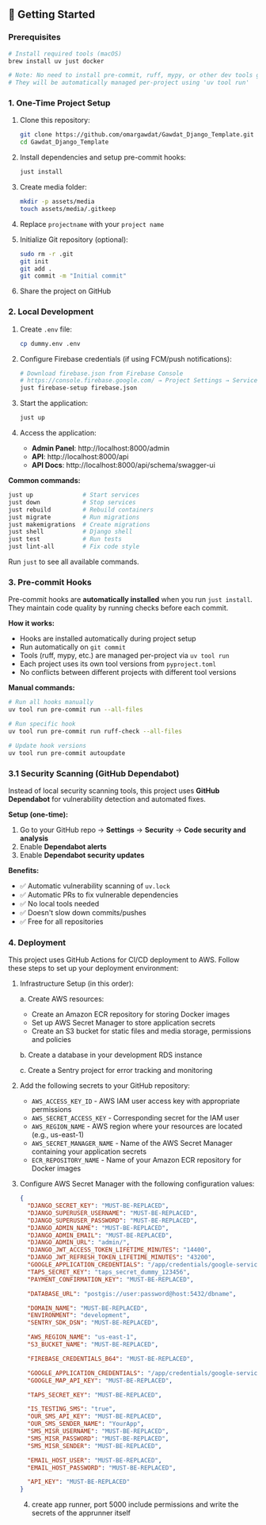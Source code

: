 ## 🚀 Getting Started

### Prerequisites

```bash
# Install required tools (macOS)
brew install uv just docker

# Note: No need to install pre-commit, ruff, mypy, or other dev tools globally
# They will be automatically managed per-project using 'uv tool run'
```

### 1. One-Time Project Setup

1. Clone this repository:
    ```bash
    git clone https://github.com/omargawdat/Gawdat_Django_Template.git
    cd Gawdat_Django_Template
    ```

2. Install dependencies and setup pre-commit hooks:
    ```bash
    just install
    ```

3. Create media folder:
    ```bash
    mkdir -p assets/media
    touch assets/media/.gitkeep
    ```

4. Replace `projectname` with your `project name`

5. Initialize Git repository (optional):
   ```bash
   sudo rm -r .git
   git init
   git add .
   git commit -m "Initial commit"
   ```

6. Share the project on GitHub

### 2. Local Development

1. Create `.env` file:
    ```bash
    cp dummy.env .env
    ```

2. Configure Firebase credentials (if using FCM/push notifications):
    ```bash
    # Download firebase.json from Firebase Console
    # https://console.firebase.google.com/ → Project Settings → Service Accounts
    just firebase-setup firebase.json
    ```

3. Start the application:
   ```bash
   just up
   ```

4. Access the application:
   - **Admin Panel**: http://localhost:8000/admin
   - **API**: http://localhost:8000/api
   - **API Docs**: http://localhost:8000/api/schema/swagger-ui

**Common commands:**
```bash
just up              # Start services
just down            # Stop services
just rebuild         # Rebuild containers
just migrate         # Run migrations
just makemigrations  # Create migrations
just shell           # Django shell
just test            # Run tests
just lint-all        # Fix code style
```

Run `just` to see all available commands.

### 3. Pre-commit Hooks

Pre-commit hooks are **automatically installed** when you run `just install`. They maintain code quality by running checks before each commit.

**How it works:**
- Hooks are installed automatically during project setup
- Run automatically on `git commit`
- Tools (ruff, mypy, etc.) are managed per-project via `uv tool run`
- Each project uses its own tool versions from `pyproject.toml`
- No conflicts between different projects with different tool versions

**Manual commands:**
```bash
# Run all hooks manually
uv tool run pre-commit run --all-files

# Run specific hook
uv tool run pre-commit run ruff-check --all-files

# Update hook versions
uv tool run pre-commit autoupdate
```

### 3.1 Security Scanning (GitHub Dependabot)

Instead of local security scanning tools, this project uses **GitHub Dependabot** for vulnerability detection and automated fixes.

**Setup (one-time):**
1. Go to your GitHub repo → **Settings** → **Security** → **Code security and analysis**
2. Enable **Dependabot alerts**
3. Enable **Dependabot security updates**

**Benefits:**
- ✅ Automatic vulnerability scanning of `uv.lock`
- ✅ Automatic PRs to fix vulnerable dependencies
- ✅ No local tools needed
- ✅ Doesn't slow down commits/pushes
- ✅ Free for all repositories

### 4. Deployment

This project uses GitHub Actions for CI/CD deployment to AWS. Follow these steps to set up your deployment environment:

1. Infrastructure Setup (in this order):

   a. Create AWS resources:
    - Create an Amazon ECR repository for storing Docker images
    - Set up AWS Secret Manager to store application secrets
    - Create an S3 bucket for static files and media storage, permissions and policies

   b. Create a database in your development RDS instance

   c. Create a Sentry project for error tracking and monitoring

2. Add the following secrets to your GitHub repository:

    - `AWS_ACCESS_KEY_ID` - AWS IAM user access key with appropriate permissions
    - `AWS_SECRET_ACCESS_KEY` - Corresponding secret for the IAM user
    - `AWS_REGION_NAME` - AWS region where your resources are located (e.g., us-east-1)
    - `AWS_SECRET_MANAGER_NAME` - Name of the AWS Secret Manager containing your application secrets
    - `ECR_REPOSITORY_NAME` - Name of your Amazon ECR repository for Docker images

3. Configure AWS Secret Manager with the following configuration values:

   ```json
   {
     "DJANGO_SECRET_KEY": "MUST-BE-REPLACED",
     "DJANGO_SUPERUSER_USERNAME": "MUST-BE-REPLACED",
     "DJANGO_SUPERUSER_PASSWORD": "MUST-BE-REPLACED",
     "DJANGO_ADMIN_NAME": "MUST-BE-REPLACED",
     "DJANGO_ADMIN_EMAIL": "MUST-BE-REPLACED",
     "DJANGO_ADMIN_URL": "admin/",
     "DJANGO_JWT_ACCESS_TOKEN_LIFETIME_MINUTES": "14400",
     "DJANGO_JWT_REFRESH_TOKEN_LIFETIME_MINUTES": "43200",
     "GOOGLE_APPLICATION_CREDENTIALS": "/app/credentials/google-service-account.json",
     "TAPS_SECRET_KEY": "taps_secret_dummy_123456",
     "PAYMENT_CONFIRMATION_KEY": "MUST-BE-REPLACED",

     "DATABASE_URL": "postgis://user:password@host:5432/dbname",

     "DOMAIN_NAME": "MUST-BE-REPLACED",
     "ENVIRONMENT": "development",
     "SENTRY_SDK_DSN": "MUST-BE-REPLACED",

     "AWS_REGION_NAME": "us-east-1",
     "S3_BUCKET_NAME": "MUST-BE-REPLACED",

     "FIREBASE_CREDENTIALS_B64": "MUST-BE-REPLACED",

     "GOOGLE_APPLICATION_CREDENTIALS": "/app/credentials/google-service-account.json",
     "GOOGLE_MAP_API_KEY": "MUST-BE-REPLACED",

     "TAPS_SECRET_KEY": "MUST-BE-REPLACED",

     "IS_TESTING_SMS": "true",
     "OUR_SMS_API_KEY": "MUST-BE-REPLACED",
     "OUR_SMS_SENDER_NAME": "YourApp",
     "SMS_MISR_USERNAME": "MUST-BE-REPLACED",
     "SMS_MISR_PASSWORD": "MUST-BE-REPLACED",
     "SMS_MISR_SENDER": "MUST-BE-REPLACED",

     "EMAIL_HOST_USER": "MUST-BE-REPLACED",
     "EMAIL_HOST_PASSWORD": "MUST-BE-REPLACED",

     "API_KEY": "MUST-BE-REPLACED"
   }
   ```
    4. create app runner, port 5000 include permissions and write the secrets of the apprunner itself
